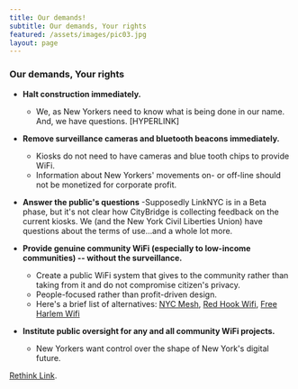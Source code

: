 ```yaml
---
title: Our demands!
subtitle: Our demands, Your rights	
featured: /assets/images/pic03.jpg
layout: page
---
```


### Our demands, Your rights

- **Halt construction immediately.**
  - We, as New Yorkers need to know what is being done in our name. And, we have questions. [HYPERLINK]

- **Remove surveillance cameras and bluetooth beacons immediately.**
  - Kiosks do not need to have cameras and blue tooth chips to provide WiFi.
  - Information about New Yorkers' movements on- or off-line should not be monetized for corporate profit.  
 
- **Answer the public's questions**
  -Supposedly LinkNYC is in a Beta phase, but it's not clear how CityBridge is collecting feedback on the current kiosks. We (and the New York Civil Liberties Union) have questions about the terms of use...and a whole lot more.

- **Provide genuine community WiFi (especially to low-income communities) -- without the surveillance.**
  - Create a public WiFi system that gives to the community rather than taking from it and do not compromise citizen's privacy.
  - People-focused rather than profit-driven design. 
  - Here's a brief list of alternatives: [NYC Mesh](https://nycmesh.net/), [Red Hook Wifi](http://redhookwifi.org/), [Free Harlem Wifi](http://www1.nyc.gov/site/fund/initiatives/free-harlem-wifi.page)


- **Institute public oversight for any and all community WiFi projects.**
  - New Yorkers want control over the shape of New York's digital future. 

[Rethink Link](/pages/take-action).

